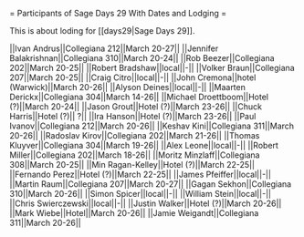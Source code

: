 = Participants of Sage Days 29 With Dates and Lodging =

This is about loding for [[days29|Sage Days 29]].

||Ivan Andrus||Collegiana 212||March 20-27||
||Jennifer Balakrishnan||Collegiana 310||March 20-24||
||Rob Beezer||Collegiana 202||March 20-25||
||Robert Bradshaw||local||-||
||Volker Braun||Collegiana 207||March 20-25||
||Craig Citro||local||-||
||John Cremona||hotel (Warwick)||March 20-26||
||Alyson Deines||local||-||
||Maarten Derickx||Collegiana 304||March 14-26||
||Michael Droettboom||Hotel (?)||March 20-24||
||Jason Grout||Hotel (?)||March 23-26||
||Chuck Harris||Hotel (?)|| ?||
||Ira Hanson||Hotel (?)||March 23-26||
||Paul Ivanov||Collegiana 212||March 20-26||
||Keshav Kini||Collegiana 311||March 20-26||
||Radoslav Kirov||Collegiana 202||March 21-26||
||Thomas Kluyver||Collegiana 304||March 19-26||
||Alex Leone||local||-||
||Robert Miller||Collegiana 202||March 18-26||
||Moritz Minzlaff||Collegiana 308||March 20-25||
||Min Ragan-Kelley||Hotel (?)||March 22-25||
||Fernando Perez||Hotel (?)||March 22-25||
||James Pfeiffer||local||-||
||Martin Raum||Collegiana 207||March 20-27||
||Gagan Sekhon||Collegiana 310||March 20-26||
||Simon Spicer||local||-||
||William Stein||local||-||
||Chris Swierczewski||local||-||
||Justin Walker||Hotel (?)||March 20-26||
||Mark Wiebe||Hotel||March 20-26||
||Jamie Weigandt||Collegiana 311||March 20-26||
